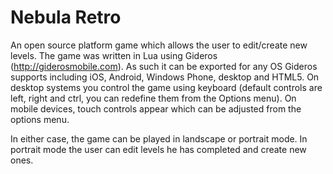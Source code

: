 # Nebula Retro

An open source platform game which allows the user to edit/create new
levels. The game was written in Lua using Gideros
(http://giderosmobile.com). As such it can be exported for any OS
Gideros supports including iOS, Android, Windows Phone, desktop and
HTML5. On desktop systems you control the game using keyboard (default
controls are left, right and ctrl, you can redefine them from the
Options menu). On mobile devices, touch controls appear which can be
adjusted from the options menu.

In either case, the game can be played in landscape or portrait
mode. In portrait mode the user can edit levels he has completed and
create new ones.

